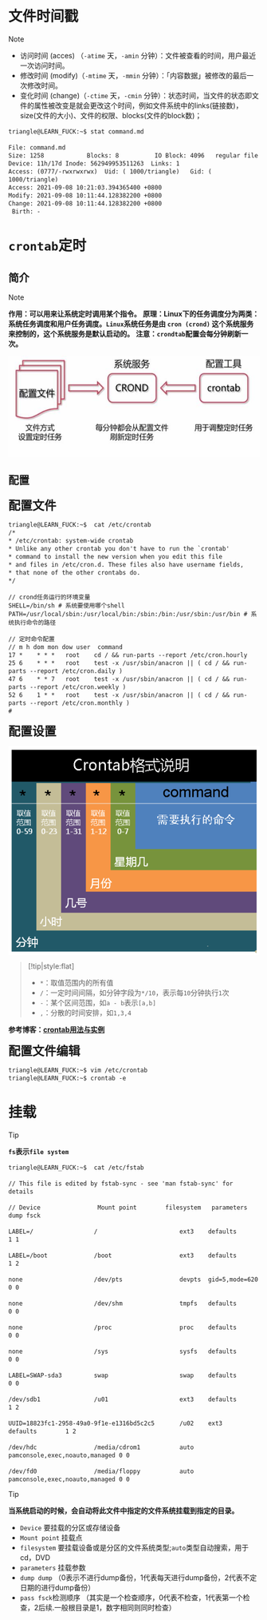 # 文件时间戳

> [!note]
> - 访问时间 (acces) （`-atime` 天，`-amin` 分钟）：文件被查看的时间，用户最近一次访问时间。
> - 修改时间 (modify)（`-mtime` 天，`-mmin` 分钟）：「内容数据」被修改的最后一次修改时间。
> - 变化时间 (change)（`-ctime` 天，`-cmin` 分钟）：状态时间，当文件的状态即文件的属性被改变是就会更改这个时间，例如文件系统中的links(链接数)，size(文件的大小)、文件的权限、blocks(文件的block数)；

```term
triangle@LEARN_FUCK:~$ stat command.md

File: command.md
Size: 1258            Blocks: 8          IO Block: 4096   regular file
Device: 11h/17d Inode: 562949953511263  Links: 1
Access: (0777/-rwxrwxrwx)  Uid: ( 1000/triangle)   Gid: ( 1000/triangle)
Access: 2021-09-08 10:21:03.394365400 +0800
Modify: 2021-09-08 10:11:44.128382200 +0800
Change: 2021-09-08 10:11:44.128382200 +0800
 Birth: -
```
# `crontab`定时

## 简介

> [!note]
> **作用：可以用来让系统定时调用某个指令。**
> **原理：Linux下的任务调度分为两类：系统任务调度和用户任务调度。`Linux`系统任务是由 `cron (crond)` 这个系统服务来控制的，这个系统服务是默认启动的。**
> **注意：`crondtab`配置会每分钟刷新一次。**

<p style="text-align:center;"><img src="../../image/linux/crontab_struction.jpg" align="middle" /></p>

## 配置

<span style="font-size:24px;font-weight:bold" class="section2">配置文件</span>

```term
triangle@LEARN_FUCK:~$  cat /etc/crontab
/*
* /etc/crontab: system-wide crontab
* Unlike any other crontab you don't have to run the `crontab'
* command to install the new version when you edit this file
* and files in /etc/cron.d. These files also have username fields,
* that none of the other crontabs do.
*/

// crond任务运行的环境变量
SHELL=/bin/sh # 系统要使用哪个shell
PATH=/usr/local/sbin:/usr/local/bin:/sbin:/bin:/usr/sbin:/usr/bin # 系统执行命令的路径

// 定时命令配置
// m h dom mon dow user  command
17 *    * * *   root    cd / && run-parts --report /etc/cron.hourly
25 6    * * *   root    test -x /usr/sbin/anacron || ( cd / && run-parts --report /etc/cron.daily )
47 6    * * 7   root    test -x /usr/sbin/anacron || ( cd / && run-parts --report /etc/cron.weekly )
52 6    1 * *   root    test -x /usr/sbin/anacron || ( cd / && run-parts --report /etc/cron.monthly )
#
```

<span style="font-size:24px;font-weight:bold" class="section2">配置设置</span>

<p style="text-align:center;"><img src="../../image/linux/crontab.png" align="middle" /></p>

> [!tip|style:flat]
> - `*`：取值范围内的所有值
> - `/`：一定时间间隔，如分钟字段为`*/10`，表示每`10`分钟执行`1`次
> - `-`：某个区间范围，如`a - b`表示`[a,b]`
> - `,`：分散的时间安排，如`1,3,4`

**参考博客：[crontab用法与实例](https://www.linuxprobe.com/how-to-crontab.html)**

<span style="font-size:24px;font-weight:bold" class="section2">配置文件编辑</span>

```term
triangle@LEARN_FUCK:~$ vim /etc/crontab
triangle@LEARN_FUCK:~$ crontab -e
```

# 挂载

> [!tip]
> **`fs`表示`file system`**

```term
triangle@LEARN_FUCK:~$  cat /etc/fstab

// This file is edited by fstab-sync - see 'man fstab-sync' for details

// Device                Mount point        filesystem   parameters  dump fsck

LABEL=/                 /                       ext3    defaults        1 1

LABEL=/boot             /boot                   ext3    defaults        1 2

none                    /dev/pts                devpts  gid=5,mode=620  0 0

none                    /dev/shm                tmpfs   defaults        0 0

none                    /proc                   proc    defaults        0 0

none                    /sys                    sysfs   defaults        0 0

LABEL=SWAP-sda3         swap                    swap    defaults        0 0

/dev/sdb1               /u01                    ext3    defaults        1 2

UUID=18823fc1-2958-49a0-9f1e-e1316bd5c2c5       /u02    ext3    defaults        1 2

/dev/hdc                /media/cdrom1           auto    pamconsole,exec,noauto,managed 0 0

/dev/fd0                /media/floppy           auto    pamconsole,exec,noauto,managed 0 0
```

> [!tip]
> **当系统启动的时候，会自动将此文件中指定的文件系统挂载到指定的目录。**
> - `Device` 要挂载的分区或存储设备
> - `Mount point` 挂载点
> - `filesystem` 要挂载设备或是分区的文件系统类型;`auto`类型自动搜索，用于cd，DVD
> - `parameters` 挂载参数
> - `dump dump` （0表示不进行dump备份，1代表每天进行dump备份，2代表不定日期的进行dump备份）
> - `pass fsck`检测顺序 （其实是一个检查顺序，0代表不检查，1代表第一个检查，2后续.一般根目录是1，数字相同则同时检查）